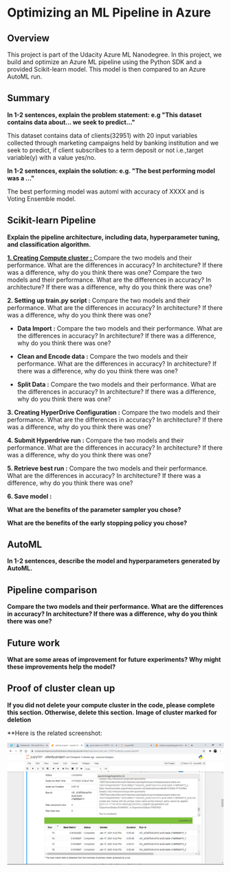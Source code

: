 # Optimizing an ML Pipeline in Azure

## Overview
This project is part of the Udacity Azure ML Nanodegree.
In this project, we build and optimize an Azure ML pipeline using the Python SDK and a provided Scikit-learn model.
This model is then compared to an Azure AutoML run.

## Summary
**In 1-2 sentences, explain the problem statement: e.g "This dataset contains data about... we seek to predict..."**

This dataset contains data of clients(32951) with 20 input variables collected through marketing campaigns held by banking institution and we seek to predict, if client subscribes to a term deposit or not i.e.,target variable(y) with a value yes/no. 

**In 1-2 sentences, explain the solution: e.g. "The best performing model was a ..."**

The best performing model was automl with accuracy of XXXX and is Voting Ensemble model.

## Scikit-learn Pipeline
**Explain the pipeline architecture, including data, hyperparameter tuning, and classification algorithm.**


<u> **1. Creating Compute cluster :** </u>  Compare the two models and their performance. What are the differences in accuracy? In architecture? If there was a difference, why do you think there was one?
Compare the two models and their performance. What are the differences in accuracy? In architecture? If there was a difference, why do you think there was one?

**2. Setting up train.py script :** Compare the two models and their performance. What are the differences in accuracy? In architecture? If there was a difference, why do you think there was one?

* **Data Import :**
Compare the two models and their performance. What are the differences in accuracy? In architecture? If there was a difference, why do you think there was one?


* **Clean and Encode data :**
Compare the two models and their performance. What are the differences in accuracy? In architecture? If there was a difference, why do you think there was one?


* **Split Data :**
Compare the two models and their performance. What are the differences in accuracy? In architecture? If there was a difference, why do you think there was one?


**3. Creating HyperDrive Configuration :** Compare the two models and their performance. What are the differences in accuracy? In architecture? If there was a difference, why do you think there was one?

**4. Submit Hyperdrive run :** Compare the two models and their performance. What are the differences in accuracy? In architecture? If there was a difference, why do you think there was one?

**5. Retrieve best run :** Compare the two models and their performance. What are the differences in accuracy? In architecture? If there was a difference, why do you think there was one?

**6. Save model :**

**What are the benefits of the parameter sampler you chose?**

**What are the benefits of the early stopping policy you chose?**

## AutoML
**In 1-2 sentences, describe the model and hyperparameters generated by AutoML.**

## Pipeline comparison
**Compare the two models and their performance. What are the differences in accuracy? In architecture? If there was a difference, why do you think there was one?**

## Future work
**What are some areas of improvement for future experiments? Why might these improvements help the model?**

## Proof of cluster clean up
**If you did not delete your compute cluster in the code, please complete this section. Otherwise, delete this section.**
**Image of cluster marked for deletion**



**Here is the related screenshot:

![capture](images/screenshot(76).png)
